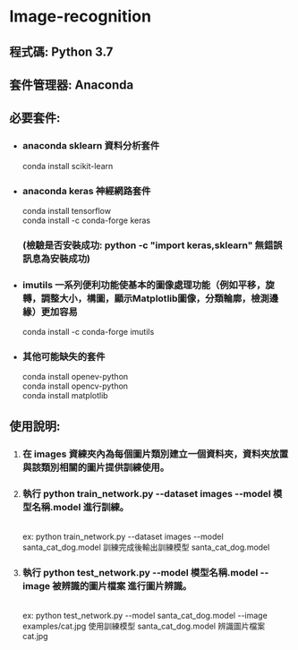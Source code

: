# Image-recognition

<h2>程式碼: Python 3.7</h2>
<h2>套件管理器: Anaconda</h2>
<h2>必要套件:</h2>
<ul>
<li><h3>anaconda sklearn 資料分析套件</h3>
conda install scikit-learn</li>

<li><h3>anaconda keras 神經網路套件</h3>
conda install tensorflow</br>
conda install -c conda-forge keras</li>

<h3>(檢驗是否安裝成功: python -c "import keras,sklearn" 無錯誤訊息為安裝成功)</h3>

<li><h3>imutils 一系列便利功能使基本的圖像處理功能（例如平移，旋轉，調整大小，構圖，顯示Matplotlib圖像，分類輪廓，檢測邊緣）更加容易</h3>
conda install -c conda-forge imutils</li>

<li><h3>其他可能缺失的套件</h3>
conda install openev-python</br>
conda install opencv-python</br>
conda install matplotlib</li>
</ul>
<h2>使用說明:</h2>
<ol>
<li><h3>在 images 資練夾內為每個圖片類別建立一個資料夾，資料夾放置與該類別相關的圖片提供訓練使用。</h3></li>
  
<li><h3>執行 python train_network.py --dataset images --model 模型名稱.model 進行訓練。</h3></br>
ex: python train_network.py --dataset images --model santa_cat_dog.model 訓練完成後輸出訓練模型 santa_cat_dog.model</li>

<li><h3>執行 python test_network.py --model 模型名稱.model --image 被辨識的圖片檔案 進行圖片辨識。</h3></br>
ex: python test_network.py --model santa_cat_dog.model --image examples/cat.jpg 使用訓練模型 santa_cat_dog.model 辨識圖片檔案 cat.jpg</li>
</ol>
